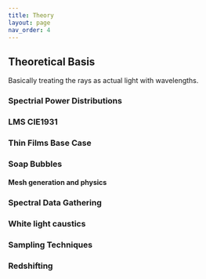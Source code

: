 ```yaml
---
title: Theory
layout: page
nav_order: 4
---
```


## Theoretical Basis

Basically treating the rays as actual light with wavelengths.


### Spectrial Power Distributions
### LMS CIE1931

### Thin Films Base Case


### Soap Bubbles
#### Mesh generation and physics


### Spectral Data Gathering
### White light caustics

### Sampling Techniques

### Redshifting